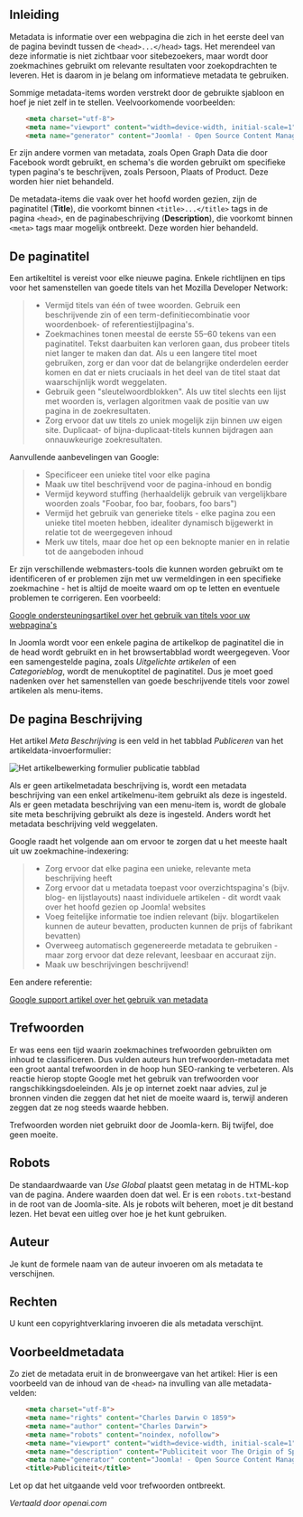 <!-- Filename: J6.x:_Article_Metadata / Display title: Artikel: Bewerken - Metadata  -->

## Inleiding

Metadata is informatie over een webpagina die zich in het eerste deel van de pagina bevindt tussen de `<head>...</head>` tags. Het merendeel van deze informatie is niet zichtbaar voor sitebezoekers, maar wordt door zoekmachines gebruikt om relevante resultaten voor zoekopdrachten te leveren. Het is daarom in je belang om informatieve metadata te gebruiken.

Sommige metadata-items worden verstrekt door de gebruikte sjabloon en hoef je niet zelf in te stellen. Veelvoorkomende voorbeelden:

```html
    <meta charset="utf-8">
    <meta name="viewport" content="width=device-width, initial-scale=1">
    <meta name="generator" content="Joomla! - Open Source Content Management">
```
Er zijn andere vormen van metadata, zoals Open Graph Data die door Facebook wordt gebruikt, en schema's die worden gebruikt om specifieke typen pagina's te beschrijven, zoals Persoon, Plaats of Product. Deze worden hier niet behandeld.

De metadata-items die vaak over het hoofd worden gezien, zijn de paginatitel (**Title**), die voorkomt binnen `<title>...</title>` tags in de pagina `<head>`, en de paginabeschrijving (**Description**), die voorkomt binnen `<meta>` tags maar mogelijk ontbreekt. Deze worden hier behandeld.

## De paginatitel

Een artikeltitel is vereist voor elke nieuwe pagina. Enkele richtlijnen en tips voor het samenstellen van goede titels van het Mozilla Developer Network:

>* Vermijd titels van één of twee woorden. Gebruik een beschrijvende zin of een term-definitiecombinatie voor woordenboek- of referentiestijlpagina's.
>* Zoekmachines tonen meestal de eerste 55–60 tekens van een paginatitel. Tekst daarbuiten kan verloren gaan, dus probeer titels niet langer te maken dan dat. Als u een langere titel moet gebruiken, zorg er dan voor dat de belangrijke onderdelen eerder komen en dat er niets cruciaals in het deel van de titel staat dat waarschijnlijk wordt weggelaten.
>* Gebruik geen "sleutelwoordblokken". Als uw titel slechts een lijst met woorden is, verlagen algoritmen vaak de positie van uw pagina in de zoekresultaten.
>* Zorg ervoor dat uw titels zo uniek mogelijk zijn binnen uw eigen site. Duplicaat- of bijna-duplicaat-titels kunnen bijdragen aan onnauwkeurige zoekresultaten.

Aanvullende aanbevelingen van Google:

>- Specificeer een unieke titel voor elke pagina
>- Maak uw titel beschrijvend voor de pagina-inhoud en bondig
>- Vermijd keyword stuffing (herhaaldelijk gebruik van vergelijkbare woorden zoals "Foobar, foo bar, foobars, foo bars")
>- Vermijd het gebruik van generieke titels - elke pagina zou een unieke titel moeten hebben, idealiter dynamisch bijgewerkt in relatie tot de weergegeven inhoud
>- Merk uw titels, maar doe het op een beknopte manier en in relatie tot de aangeboden inhoud

Er zijn verschillende webmasters-tools die kunnen worden gebruikt om te identificeren of er problemen zijn met uw vermeldingen in een specifieke zoekmachine - het is altijd de moeite waard om op te letten en eventuele problemen te corrigeren. Een voorbeeld:

[Google ondersteuningsartikel over het gebruik van titels voor uw webpagina's](http://support.google.com/webmasters/bin/answer.py?hl=nl&amp;answer=35624)

In Joomla wordt voor een enkele pagina de artikelkop de paginatitel die in de head wordt gebruikt en in het browsertabblad wordt weergegeven. Voor een samengestelde pagina, zoals *Uitgelichte artikelen* of een *Categorieblog*, wordt de menukoptitel de paginatitel. Dus je moet goed nadenken over het samenstellen van goede beschrijvende titels voor zowel artikelen als menu-items.

## De pagina Beschrijving

Het artikel *Meta Beschrijving* is een veld in het tabblad *Publiceren* van het artikeldata-invoerformulier:

![Het artikelbewerking formulier publicatie tabblad](../../../en/images/articles/articles-edit-publishing-tab.png)

Als er geen artikelmetadata beschrijving is, wordt een metadata beschrijving van een enkel artikelmenu-item gebruikt als deze is ingesteld. Als er geen metadata beschrijving van een menu-item is, wordt de globale site meta beschrijving gebruikt als deze is ingesteld. Anders wordt het metadata beschrijving veld weggelaten.

Google raadt het volgende aan om ervoor te zorgen dat u het meeste haalt uit uw zoekmachine-indexering:

>- Zorg ervoor dat elke pagina een unieke, relevante meta beschrijving heeft
>- Zorg ervoor dat u metadata toepast voor overzichtspagina's (bijv. blog- en lijstlayouts) naast individuele artikelen - dit wordt vaak over het hoofd gezien op Joomla! websites
>- Voeg feitelijke informatie toe indien relevant (bijv. blogartikelen kunnen de auteur bevatten, producten kunnen de prijs of fabrikant bevatten)
>- Overweeg automatisch gegenereerde metadata te gebruiken - maar zorg ervoor dat deze relevant, leesbaar en accuraat zijn.
>- Maak uw beschrijvingen beschrijvend!

Een andere referentie:

[Google support artikel over het gebruik van metadata](http://support.google.com/webmasters/bin/answer.py?hl=en&amp;answer=35624)

## Trefwoorden

Er was eens een tijd waarin zoekmachines trefwoorden gebruikten om inhoud te classificeren. Dus vulden auteurs hun trefwoorden-metadata met een groot aantal trefwoorden in de hoop hun SEO-ranking te verbeteren. Als reactie hierop stopte Google met het gebruik van trefwoorden voor rangschikkingsdoeleinden. Als je op internet zoekt naar advies, zul je bronnen vinden die zeggen dat het niet de moeite waard is, terwijl anderen zeggen dat ze nog steeds waarde hebben.

Trefwoorden worden niet gebruikt door de Joomla-kern. Bij twijfel, doe geen moeite.

## Robots

De standaardwaarde van *Use Global* plaatst geen metatag in de HTML-kop van de pagina. Andere waarden doen dat wel. Er is een `robots.txt`-bestand in de root van de Joomla-site. Als je robots wilt beheren, moet je dit bestand lezen. Het bevat een uitleg over hoe je het kunt gebruiken.

## Auteur

Je kunt de formele naam van de auteur invoeren om als metadata te verschijnen.

## Rechten

U kunt een copyrightverklaring invoeren die als metadata verschijnt.

## Voorbeeldmetadata

Zo ziet de metadata eruit in de bronweergave van het artikel:
Hier is een voorbeeld van de inhoud van de `<head>` na invulling van alle 
metadata-velden:

```html
    <meta charset="utf-8">
    <meta name="rights" content="Charles Darwin © 1859">
    <meta name="author" content="Charles Darwin">
    <meta name="robots" content="noindex, nofollow">
    <meta name="viewport" content="width=device-width, initial-scale=1">
    <meta name="description" content="Publiciteit voor The Origin of Species.">
    <meta name="generator" content="Joomla! - Open Source Content Management">
    <title>Publiciteit</title>
```
Let op dat het uitgaande veld voor trefwoorden ontbreekt.

*Vertaald door openai.com*

